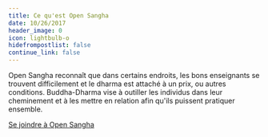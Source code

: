 ```yaml
---
title: Ce qu'est Open Sangha
date: 10/26/2017
header_image: 0
icon: lightbulb-o
hidefrompostlist: false
continue_link: false
---
```


Open Sangha reconnaît que dans certains endroits, les bons enseignants se trouvent difficilement et le dharma est attaché à un prix, ou autres conditions. Buddha-Dharma vise à outiller les individus dans leur cheminement et à les mettre en relation afin qu'ils puissent pratiquer ensemble.

[Se joindre à Open Sangha](/open-sangha)